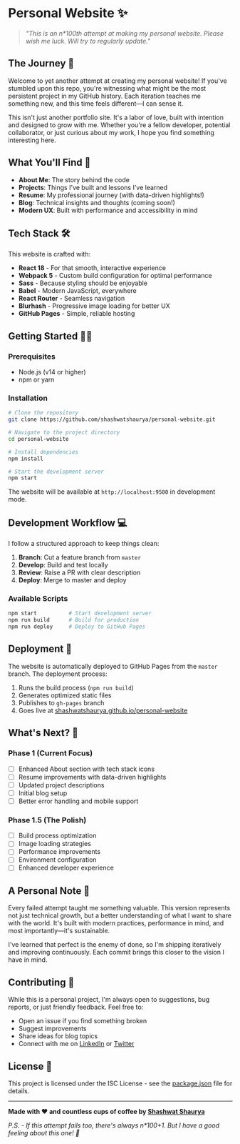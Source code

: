 # Personal Website ✨

> *"This is an n\*100th attempt at making my personal website. Please wish me luck. Will try to regularly update."*

## The Journey 🚀

Welcome to yet another attempt at creating my personal website! If you've stumbled upon this repo, you're witnessing what might be the most persistent project in my GitHub history. Each iteration teaches me something new, and this time feels different—I can sense it.

This isn't just another portfolio site. It's a labor of love, built with intention and designed to grow with me. Whether you're a fellow developer, potential collaborator, or just curious about my work, I hope you find something interesting here.

## What You'll Find 🌟

- **About Me**: The story behind the code
- **Projects**: Things I've built and lessons I've learned
- **Resume**: My professional journey (with data-driven highlights!)
- **Blog**: Technical insights and thoughts (coming soon!)
- **Modern UX**: Built with performance and accessibility in mind

## Tech Stack 🛠️

This website is crafted with:

- **React 18** - For that smooth, interactive experience
- **Webpack 5** - Custom build configuration for optimal performance
- **Sass** - Because styling should be enjoyable
- **Babel** - Modern JavaScript, everywhere
- **React Router** - Seamless navigation
- **Blurhash** - Progressive image loading for better UX
- **GitHub Pages** - Simple, reliable hosting

## Getting Started 🏃‍♂️

### Prerequisites
- Node.js (v14 or higher)
- npm or yarn

### Installation

```bash
# Clone the repository
git clone https://github.com/shashwatshaurya/personal-website.git

# Navigate to the project directory
cd personal-website

# Install dependencies
npm install

# Start the development server
npm start
```

The website will be available at `http://localhost:9500` in development mode.

## Development Workflow 💻

I follow a structured approach to keep things clean:

1. **Branch**: Cut a feature branch from `master`
2. **Develop**: Build and test locally
3. **Review**: Raise a PR with clear description
4. **Deploy**: Merge to master and deploy

### Available Scripts

```bash
npm start          # Start development server
npm run build      # Build for production
npm run deploy     # Deploy to GitHub Pages
```

## Deployment 🚀

The website is automatically deployed to GitHub Pages from the `master` branch. The deployment process:

1. Runs the build process (`npm run build`)
2. Generates optimized static files
3. Publishes to `gh-pages` branch
4. Goes live at [shashwatshaurya.github.io/personal-website](https://shashwatshaurya.github.io/personal-website)

## What's Next? 🎯

### Phase 1 (Current Focus)
- [ ] Enhanced About section with tech stack icons
- [ ] Resume improvements with data-driven highlights
- [ ] Updated project descriptions
- [ ] Initial blog setup
- [ ] Better error handling and mobile support

### Phase 1.5 (The Polish)
- [ ] Build process optimization
- [ ] Image loading strategies
- [ ] Performance improvements
- [ ] Environment configuration
- [ ] Enhanced developer experience

## A Personal Note 💭

Every failed attempt taught me something valuable. This version represents not just technical growth, but a better understanding of what I want to share with the world. It's built with modern practices, performance in mind, and most importantly—it's sustainable.

I've learned that perfect is the enemy of done, so I'm shipping iteratively and improving continuously. Each commit brings this closer to the vision I have in mind.

## Contributing 🤝

While this is a personal project, I'm always open to suggestions, bug reports, or just friendly feedback. Feel free to:

- Open an issue if you find something broken
- Suggest improvements
- Share ideas for blog topics
- Connect with me on [LinkedIn](https://linkedin.com/in/shashwatshaurya) or [Twitter](https://twitter.com/shashwatshaurya)

## License 📄

This project is licensed under the ISC License - see the [package.json](package.json) file for details.

---

**Made with ❤️ and countless cups of coffee by [Shashwat Shaurya](https://github.com/shashwatshaurya)**

*P.S. - If this attempt fails too, there's always n\*100+1. But I have a good feeling about this one! 🤞*
